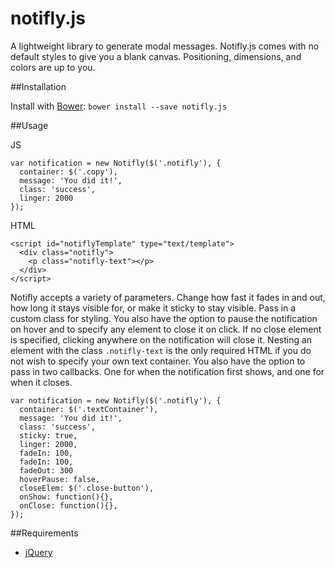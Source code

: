 notifly.js
==========

A lightweight library to generate modal messages. Notifly.js comes with no default styles to give you a blank canvas. Positioning, dimensions, and colors are up to you.

##Installation

Install with [Bower](http://bower.io): `bower install --save notifly.js`

##Usage

JS

    var notification = new Notifly($('.notifly'), { 
      container: $('.copy'),
      message: 'You did it!',
      class: 'success',
      linger: 2000
    });
    
HTML

    <script id="notiflyTemplate" type="text/template">
      <div class="notifly">
        <p class="notifly-text"></p>
      </div>
    </script>

Notifly accepts a variety of parameters. Change how fast it fades in and out, how long it stays visible for, or make it sticky to stay visible. Pass in a custom class for styling. You also have the option to pause the notification on hover and to specify any element to close it on click. If no close element is specified, clicking anywhere on the notification will close it. Nesting an element with the class `.notifly-text` is the only required HTML if you do not wish to specify your own text container. You also have the option to pass in two callbacks. One for when the notification first shows, and one for when it closes.

    var notification = new Notifly($('.notifly'), { 
      container: $('.textContainer'),
      message: 'You did it!',
      class: 'success',
      sticky: true,
      linger: 2000,
      fadeIn: 100,
      fadeIn: 100,
      fadeOut: 300
      hoverPause: false,
      closeElem: $('.close-button'),
      onShow: function(){},
      onClose: function(){},
    });
      
##Requirements

- [jQuery](http://jquery.com/)
